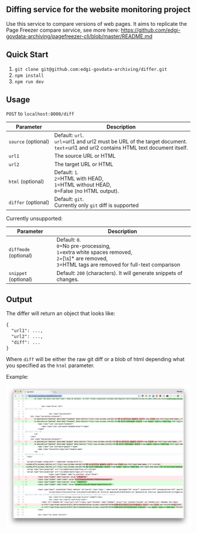 
## Diffing service for the website monitoring project

Use this service to compare versions of web pages. It aims to replicate the Page Freezer compare service, see more here: https://github.com/edgi-govdata-archiving/pagefreezer-cli/blob/master/README.md


## Quick Start
1. `git clone git@github.com:edgi-govdata-archiving/differ.git`
2. `npm install`
3. `npm run dev`

## Usage
`POST` to `localhost:8000/diff`

| Parameter	| Description |
|-----------|-------------|
| `source` (optional)|	Default: `url`. <br>`url`=url1 and url2 must be URL of the target document. <br>`text`=url1 and url2 contains HTML text document itself. |
| `url1` |	The source URL or HTML |
| `url2` |	The target URL or HTML |
| `html`  (optional) |	Default: `1`. <br>`2`=HTML with HEAD, <br>`1`=HTML without HEAD, <br>`0`=False (no HTML output). |
| `differ` (optional) | Default: `git`. <br> Currently only `git` diff is supported |

Currently unsupported:

| Parameter	| Description |
|-----------|-------------|
| `diffmode` (optional) | Default: `0`. <br>`0`=No pre-processing, <br>`1`=extra white spaces removed, <br>`2`=[\s]* are removed,<br>`3`=HTML tags are removed for full-text comparison |
| `snippet`  (optional)	 | Default: `200` (characters). It will generate snippets of changes. |

## Output

The differ will return an object that looks like:

```
{
  "url1": ...,
  "url2": ...,
  "diff": ...
}
```
Where `diff` will be either the raw git diff or a blob of html depending what you specified as the `html` parameter.

Example:

![example diff](./assets/example-diff.png)
